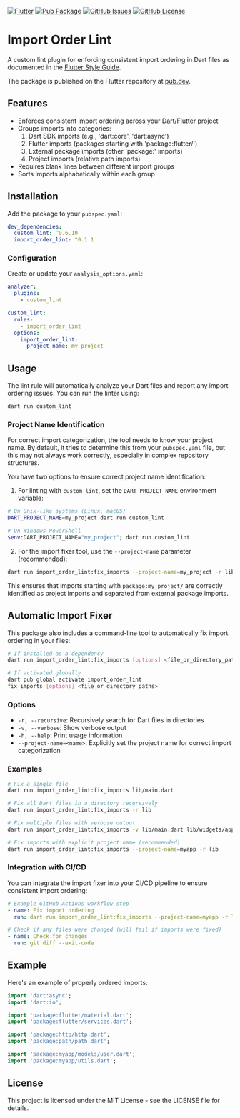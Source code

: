 [![Flutter](https://img.shields.io/badge/Made%20with-Flutter-blue.svg)](https://flutter.dev/)
[![Pub Package](https://img.shields.io/pub/v/import_order_lint)](https://pub.dev/packages/import_order_lint)
[![GitHub Issues](https://img.shields.io/github/issues/anusii/import_order_lint)](https://github.com/anusii/import_order_lint/issues)
[![GitHub License](https://img.shields.io/github/license/anusii/import_order_lint)](https://raw.githubusercontent.com/anusii/import_order_lint/main/LICENSE)

# Import Order Lint

A custom lint plugin for enforcing consistent import ordering in Dart
files as documented in the [Flutter Style Guide](https://survivor.togaware.com/gnulinux/flutter-style-imports.html).

The package is published on the Flutter repository at
[pub.dev](https://pub.dev/packages/import_order_lint).

## Features

- Enforces consistent import ordering across your Dart/Flutter project
- Groups imports into categories:
  1. Dart SDK imports (e.g., 'dart:core', 'dart:async')
  2. Flutter imports (packages starting with 'package:flutter/')
  3. External package imports (other 'package:' imports)
  4. Project imports (relative path imports)
- Requires blank lines between different import groups
- Sorts imports alphabetically within each group

## Installation

Add the package to your `pubspec.yaml`:

```yaml
dev_dependencies:
  custom_lint: ^0.6.10
  import_order_lint: ^0.1.1
```

### Configuration

Create or update your `analysis_options.yaml`:

```yaml
analyzer:
  plugins:
    - custom_lint

custom_lint:
  rules:
    - import_order_lint
  options:
    import_order_lint:
      project_name: my_project
```

## Usage

The lint rule will automatically analyze your Dart files and report
any import ordering issues. You can run the linter using:

```bash
dart run custom_lint
```

### Project Name Identification

For correct import categorization, the tool needs to know your project name. By default, it tries to determine this from your `pubspec.yaml` file, but this may not always work correctly, especially in complex repository structures.

You have two options to ensure correct project name identification:

1. For linting with `custom_lint`, set the `DART_PROJECT_NAME` environment variable:

```bash
# On Unix-like systems (Linux, macOS)
DART_PROJECT_NAME=my_project dart run custom_lint

# On Windows PowerShell
$env:DART_PROJECT_NAME="my_project"; dart run custom_lint
```

2. For the import fixer tool, use the `--project-name` parameter (recommended):

```bash
dart run import_order_lint:fix_imports --project-name=my_project -r lib
```

This ensures that imports starting with `package:my_project/` are correctly identified as project imports and separated from external package imports.

## Automatic Import Fixer

This package also includes a command-line tool to automatically fix import ordering in your files:

```bash
# If installed as a dependency
dart run import_order_lint:fix_imports [options] <file_or_directory_paths>

# If activated globally
dart pub global activate import_order_lint
fix_imports [options] <file_or_directory_paths>
```

### Options

- `-r, --recursive`: Recursively search for Dart files in directories
- `-v, --verbose`: Show verbose output
- `-h, --help`: Print usage information
- `--project-name=<name>`: Explicitly set the project name for correct import categorization

### Examples

```bash
# Fix a single file
dart run import_order_lint:fix_imports lib/main.dart

# Fix all Dart files in a directory recursively
dart run import_order_lint:fix_imports -r lib

# Fix multiple files with verbose output
dart run import_order_lint:fix_imports -v lib/main.dart lib/widgets/app.dart

# Fix imports with explicit project name (recommended)
dart run import_order_lint:fix_imports --project-name=myapp -r lib
```

### Integration with CI/CD

You can integrate the import fixer into your CI/CD pipeline to ensure consistent import ordering:

```yaml
# Example GitHub Actions workflow step
- name: Fix import ordering
  run: dart run import_order_lint:fix_imports --project-name=myapp -r lib

# Check if any files were changed (will fail if imports were fixed)
- name: Check for changes
  run: git diff --exit-code
```

## Example

Here's an example of properly ordered imports:

```dart
import 'dart:async';
import 'dart:io';

import 'package:flutter/material.dart';
import 'package:flutter/services.dart';

import 'package:http/http.dart';
import 'package:path/path.dart';

import 'package:myapp/models/user.dart';
import 'package:myapp/utils.dart';
```

## License

This project is licensed under the MIT License - see the LICENSE file
for details.
